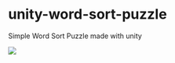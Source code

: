 # unity-word-sort-puzzle

Simple Word Sort Puzzle made with unity

![](https://github.com/plplup/unity-word-sort-puzzle/assets/37055813/2814975e-9275-4b09-b897-5dbb1357ca77)
